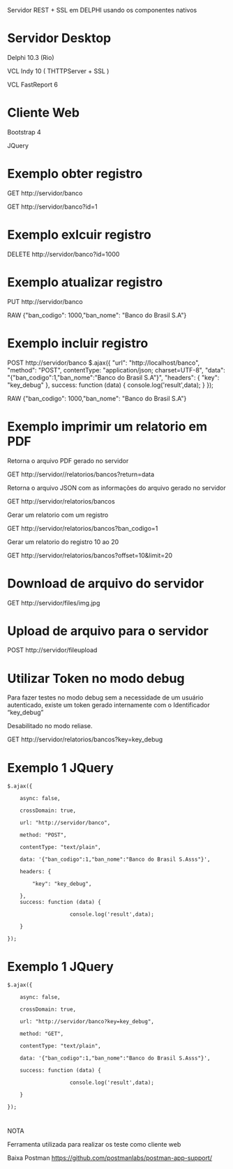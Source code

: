 Servidor REST + SSL em DELPHI usando os componentes nativos

# Servidor Desktop
  Delphi 10.3 (Rio)
  
  VCL Indy 10 ( THTTPServer + SSL )
  
  VCL FastReport 6
  
# Cliente Web
 Bootstrap 4
 
 JQuery
  
#
# Exemplo obter registro
GET http://servidor/banco

GET http://servidor/banco?id=1

# Exemplo exlcuir registro
DELETE http://servidor/banco?id=1000

# Exemplo atualizar registro
PUT http://servidor/banco

RAW {"ban_codigo": 1000,"ban_nome": "Banco do Brasil S.A"}

# Exemplo incluir registro
POST http://servidor/banco
$.ajax({
  "url": "http://localhost/banco",
  "method": "POST",
  contentType: "application/json; charset=UTF-8",
  "data": "{"ban_codigo":1,"ban_nome":"Banco do Brasil S.A"}",
  "headers": {
	"key": "key_debug"
  },
  success: function (data) {
					console.log('result',data);
  }
});

RAW {"ban_codigo": 1000,"ban_nome": "Banco do Brasil S.A"}

# Exemplo imprimir um relatorio em PDF
Retorna o arquivo PDF gerado no servidor 

GET http://servidor//relatorios/bancos?return=data

Retorna o arquivo JSON com as informações do arquivo gerado no servidor 

GET http://servidor/relatorios/bancos

Gerar um relatorio com um registro

GET http://servidor/relatorios/bancos?ban_codigo=1

Gerar um relatorio do registro 10 ao 20

GET http://servidor/relatorios/bancos?offset=10&limit=20

# Download de arquivo do servidor
GET http://servidor/files/img.jpg

# Upload de arquivo para o servidor
POST http://servidor/fileupload

#

# Utilizar Token no modo debug
Para fazer testes no modo debug sem a necessidade de um usuário autenticado, existe um token gerado internamente com o Identificador “key_debug” 

Desabilitado no modo reliase.

GET http://servidor/relatorios/bancos?key=key_debug


# Exemplo 1 JQuery

	$.ajax({
	
		async: false,
		
		crossDomain: true,	
		
		url: "http://servidor/banco",
		
		method: "POST",
		
		contentType: "text/plain",
		
		data: '{"ban_codigo":1,"ban_nome":"Banco do Brasil S.Asss"}',
		
		headers: {
		
			"key": "key_debug",
			
		},
		success: function (data) {
	  
						console.log('result',data);
						
		}
	  
	});
	
# Exemplo 1 JQuery

	$.ajax({
	
		async: false,
		
		crossDomain: true,	
		
		url: "http://servidor/banco?key=key_debug",
		
		method: "GET",
		
		contentType: "text/plain",
		
		data: '{"ban_codigo":1,"ban_nome":"Banco do Brasil S.Asss"}',
		
		success: function (data) {
	  
						console.log('result',data);
						
		}
	  
	});
#

NOTA 

Ferramenta utilizada para realizar os teste como cliente web

Baixa Postman https://github.com/postmanlabs/postman-app-support/ 

